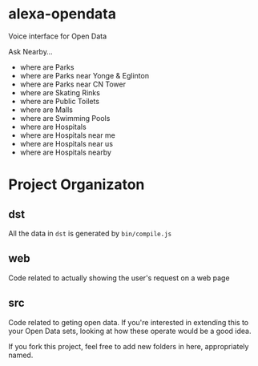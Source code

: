 # alexa-opendata
Voice interface for Open Data


Ask Nearby…
* where are Parks
* where are Parks near Yonge & Eglinton
* where are Parks near CN Tower
* where are Skating Rinks
* where are Public Toilets
* where are Malls
* where are Swimming Pools
* where are Hospitals
* where are Hospitals near me
* where are Hospitals near us
* where are Hospitals nearby

# Project Organizaton

## dst

All the data in `dst` is generated by `bin/compile.js`

## web

Code related to actually showing the user's request on a web page

## src

Code related to geting open data. If you're interested in extending this to your
Open Data sets, looking at how these operate would be a good idea.

If you fork this project, feel free to add new folders in here, appropriately named.

## 
